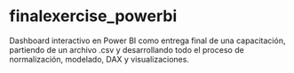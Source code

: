 # finalexercise_powerbi
Dashboard interactivo en Power BI como entrega final de una capacitación, partiendo de un archivo .csv y desarrollando todo el proceso de normalización, modelado, DAX y visualizaciones.
